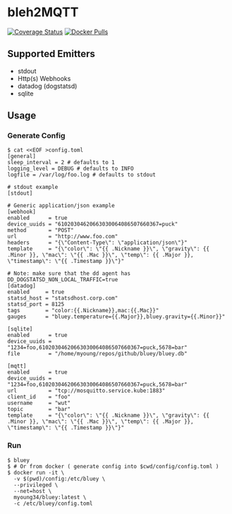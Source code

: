 bleh2MQTT
=====

[![Coverage Status](https://coveralls.io/repos/github/myoung34/bluey/badge.svg)](https://coveralls.io/github/myoung34/bluey)
[![Docker Pulls](https://img.shields.io/docker/pulls/myoung34/bluey.svg)](https://hub.docker.com/r/myoung34/bluey)


## Supported Emitters ##

* stdout
* Http(s) Webhooks
* datadog (dogstatsd)
* sqlite

## Usage ##

### Generate Config ###

```
$ cat <<EOF >config.toml
[general]
sleep_interval = 2 # defaults to 1
logging_level = DEBUG # defaults to INFO
logfile = /var/log/foo.log # defaults to stdout

# stdout example
[stdout]

# Generic application/json example
[webhook]
enabled      = true
device_uuids = "61020304620663030064086507660367=puck"
method       = "POST"
url          = "http://www.foo.com"
headers      = "{\"Content-Type\": \"application/json\"}"
template     = "{\"color\": \"{{ .Nickname }}\", \"gravity\": {{ .Minor }}, \"mac\": \"{{ .Mac }}\", \"temp\": {{ .Major }}, \"timestamp\": \"{{ .Timestamp }}\"}"

# Note: make sure that the dd agent has DD_DOGSTATSD_NON_LOCAL_TRAFFIC=true
[datadog]
enabled     = true
statsd_host = "statsdhost.corp.com"
statsd_port = 8125
tags        = "color:{{.Nickname}},mac:{{.Mac}}"
gauges      = "bluey.temperature={{.Major}},bluey.gravity={{.Minor}}"

[sqlite]
enabled      = true
device_uuids = "1234=foo,61020304620663030064086507660367=puck,5678=bar"
file         = "/home/myoung/repos/github/bluey/bluey.db"

[mqtt]
enabled      = true
device_uuids = "1234=foo,61020304620663030064086507660367=puck,5678=bar"
url          = "tcp://mosquitto.service.kube:1883"
client_id    = "foo"
username     = "wut"
topic        = "bar"
template     = "{\"color\": \"{{ .Nickname }}\", \"gravity\": {{ .Minor }}, \"mac\": \"{{ .Mac }}\", \"temp\": {{ .Major }}, \"timestamp\": \"{{ .Timestamp }}\"}"
```

### Run ###

```
$ bluey
$ # Or from docker ( generate config into $cwd/config/config.toml )
$ docker run -it \
  -v $(pwd)/config:/etc/bluey \
  --privileged \
  --net=host \
  myoung34/bluey:latest \
  -c /etc/bluey/config.toml
```
